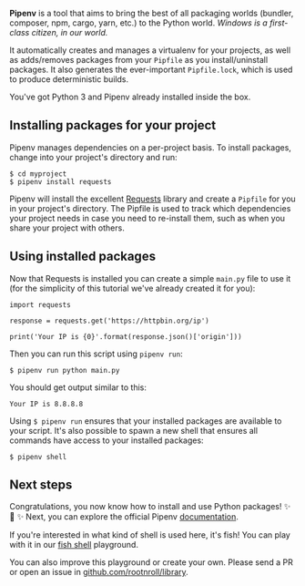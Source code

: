 **Pipenv** is a tool that aims to bring the best of all packaging worlds
(bundler, composer, npm, cargo, yarn, etc.) to the Python world.
*Windows is a first-class citizen, in our world.*

It automatically creates and manages a virtualenv for your projects, as
well as adds/removes packages from your `Pipfile` as you
install/uninstall packages. It also generates the ever-important
`Pipfile.lock`, which is used to produce deterministic builds.

You've got Python 3 and Pipenv already installed inside the box.

## Installing packages for your project

Pipenv manages dependencies on a per-project basis. To install packages,
change into your project's directory and run:

```
$ cd myproject
$ pipenv install requests
```

Pipenv will install the excellent [Requests](http://docs.python-requests.org)
library and create a `Pipfile` for you in your project's directory. The
Pipfile is used to track which dependencies your project
needs in case you need to re-install them, such as when you share your
project with others.
  
## Using installed packages

Now that Requests is installed you can create a simple `main.py` file to use it
(for the simplicity of this tutorial we've already created it for you):

```
import requests

response = requests.get('https://httpbin.org/ip')

print('Your IP is {0}'.format(response.json()['origin']))
```

Then you can run this script using `pipenv run`:

```
$ pipenv run python main.py
```

You should get output similar to this:

```
Your IP is 8.8.8.8
```

Using `$ pipenv run` ensures that your installed packages are available
to your script. It's also possible to spawn a new shell that ensures
all commands have access to your installed packages:

```
$ pipenv shell
```

## Next steps

Congratulations, you now know how to install and use Python packages! ✨ 🍰 ✨
Next, you can explore the official Pipenv [documentation](https://pipenv.pypa.io/).

If you're interested in what kind of shell is used here, it's fish! You can play with
it in our [fish shell](https://rootnroll.com/d/fish-shell/) playground.

You can also improve this playground or create your own. Please send a PR or open
an issue in [github.com/rootnroll/library](https://github.com/rootnroll/library).
